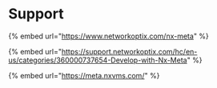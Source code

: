 # Support

{% embed url="https://www.networkoptix.com/nx-meta" %}

{% embed url="https://support.networkoptix.com/hc/en-us/categories/360000737654-Develop-with-Nx-Meta" %}

{% embed url="https://meta.nxvms.com/" %}
